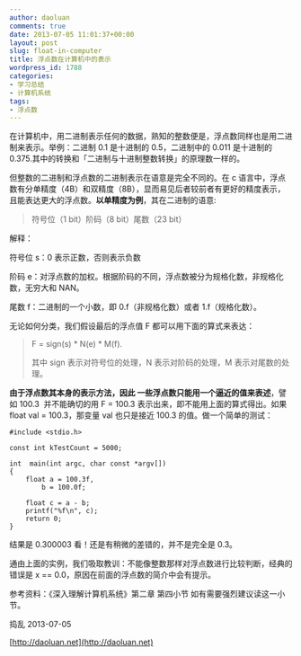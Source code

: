 ```yaml
---
author: daoluan
comments: true
date: 2013-07-05 11:01:37+00:00
layout: post
slug: float-in-computer
title: 浮点数在计算机中的表示
wordpress_id: 1788
categories:
- 学习总结
- 计算机系统
tags:
- 浮点数
---
```


在计算机中，用二进制表示任何的数据，熟知的整数便是，浮点数同样也是用二进制来表示。举例：二进制 0.1 是十进制的 0.5，二进制中的 0.011 是十进制的 0.375.其中的转换和「二进制与十进制整数转换」的原理数一样的。

但整数的二进制和浮点数的二进制表示在语意是完全不同的。在 c 语言中，浮点数有分单精度（4B）和双精度（8B），显而易见后者较前者有更好的精度表示，且能表达更大的浮点数。**以单精度为例**，其在二进制的语意:


<blockquote>符号位（1 bit）阶码（8 bit）尾数（23 bit）</blockquote>


解释：

符号位 s：0 表示正数，否则表示负数

阶码 e：对浮点数的加权。根据阶码的不同，浮点数被分为规格化数，非规格化数，无穷大和 NAN。

尾数 f：二进制的一个小数，即 0.f（非规格化数）或者 1.f（规格化数）。

无论如何分类，我们假设最后的浮点值 F 都可以用下面的算式来表达：


<blockquote><p>F = sign(s) * N(e) * M(f).</p>
<p>其中 sign 表示对符号位的处理，N 表示对阶码的处理，M 表示对尾数的处理。</p></blockquote>


**由于浮点数其本身的表示方法，因此 一些浮点数只能用一个逼近的值来表述**，譬如 100.3  并不能确切的用 F = 100.3 表示出来，即不能用上面的算式得出。如果 float val = 100.3，那变量 val 也只是接近 100.3 的值。做一个简单的测试：


    #include <stdio.h>

    const int kTestCount = 5000;

    int  main(int argc, char const *argv[])
    {
    	float a = 100.3f,
    		b = 100.0f;

    	float c = a - b;
    	printf("%f\n", c);
    	return 0;
    }


结果是 0.300003 看！还是有稍微的差错的，并不是完全是 0.3。

通由上面的实例，我们吸取教训：不能像整数那样对浮点数进行比较判断，经典的错误是 x == 0.0，原因在前面的浮点数的简介中会有提示。

参考资料：《深入理解计算机系统》第二章 第四小节 如有需要强烈建议读这一小节。

捣乱 2013-07-05

[http://daoluan.net](http://daoluan.net)
